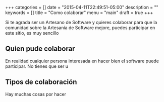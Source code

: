 +++
categories = []
date = "2015-04-11T22:49:51-05:00"
description = ""
keywords = []
title = "Como colaborar"
menu = "main"
draft = true
+++

Si te agrada ser un Artesano de Software y quieres colaborar para que la comunidad sobre la Artesanía de Software mejore, puedes participar en este sitio, es muy sencillo

## Quien pude colaborar

En realidad cualquier persona interesada en hacer bien el software puede participar. No tienes que ser u

## Tipos de colaboración

Hay muchas cosas por hacer